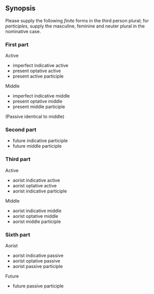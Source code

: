
## Synopsis

Please supply the following *finite* forms in the third person plural; for *participles*, supply the masculine, feminine and neuter plural in the nominative case.


### First part

Active 

- imperfect indicative active 
- present optative active
- present active participle 

Middle

- imperfect indicative middle
- present optative middle
- present middle participle


(Passive identical to middle)

### Second part

- future indicative participle
- future middle participle

### Third part

Active 

- aorist indicative active
- aorist optative active
- aorist indicative participle

Middle

-  aorist indicative middle
- aorist optative middle
- aorist middle participle

### Sixth part

Aorist

- aorist indicative passive
- aorist optative passive
- aorist passive participle


Future

- future passive participle